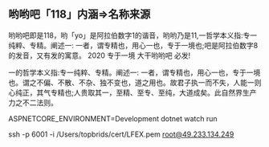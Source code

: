 ## 哟哟吧「118」内涵=>名称来源
哟哟吧即是118，哟「yo」是阿拉伯数字1的谐音，哟哟乃是11,一哲学本义指:专一纯粹、专精。阐述一: 一者，谓专精也，用心一也，专于一境也;吧是阿拉伯数字8的发音，又有发的寓意。
2020 专于一境 大干哟哟吧 必发!


一的哲学本义指:专一纯粹、专精。阐述一: 一者，谓专精也，用心一也，专于一境也。谓之不偏、不散、不杂、独不变也，道之用也。故君子执一而不失，人能一则心纯正，其气专精也;人贵取其一，至精、至专、至纯，大道成矣。此自然界生产力之不二法则。

ASPNETCORE_ENVIRONMENT=Development dotnet watch run

ssh -p 6001 -i /Users/topbrids/cert/LFEX.pem root@49.233.134.249




